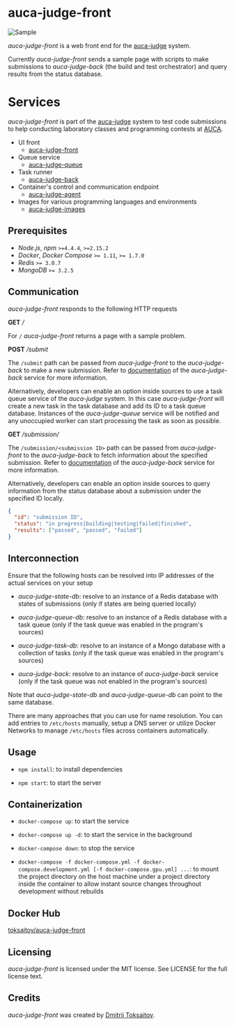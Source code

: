 auca-judge-front
================

![Sample](http://i.imgur.com/9CdyTGM.png)

*auca-judge-front* is a web front end for the [auca-judge](https://github.com/toksaitov/auca-judge)
system.

Currently *auca-judge-front* sends a sample page with scripts to make
submissions to *auca-judge-back* (the build and test orchestrator) and query
results from the status database.

# Services

*auca-judge-front* is part of the [auca-judge](https://github.com/toksaitov/auca-judge)
system to test code submissions to help conducting laboratory classes and
programming contests at [AUCA](https://auca.kg).

* UI front
  * [auca-judge-front](https://github.com/toksaitov/auca-judge-front)
* Queue service
  * [auca-judge-queue](https://github.com/toksaitov/auca-judge-queue)
* Task runner
  * [auca-judge-back](https://github.com/toksaitov/auca-judge-back)
* Container's control and communication endpoint
  * [auca-judge-agent](https://github.com/toksaitov/auca-judge-agent)
* Images for various programming languages and environments
  * [auca-judge-images](https://github.com/toksaitov/auca-judge-images)

## Prerequisites

* *Node.js*, *npm* `>=4.4.4`, `>=2.15.2`
* *Docker*, *Docker Compose* `>= 1.11`, `>= 1.7.0`
* *Redis* `>= 3.0.7`
* *MongoDB* `>= 3.2.5`

## Communication

*auca-judge-front* responds to the following HTTP requests

**GET** */*

For `/` *auca-judge-front* returns a page with a sample problem.

**POST** */submit*

The `/submit` path can be passed from *auca-judge-front* to the
*auca-judge-back* to make a new submission. Refer to
[documentation](https://github.com/toksaitov/auca-judge-back) of the
*auca-judge-back* service for more information.

Alternatively, developers can enable an option inside sources to use a task
queue service of the *auca-judge* system. In this case *auca-judge-front* will
create a new task in the task database and add its ID to a task queue database.
Instances of the *auca-judge-queue* service will be notified and any unoccupied
worker can start processing the task as soon as possible.

**GET** */submission/<submission ID>*

The `/submission/<submission ID>` path can be passed from *auca-judge-front* to
the *auca-judge-back* to fetch information about the specified submission. Refer
to [documentation](https://github.com/toksaitov/auca-judge-back) of the
*auca-judge-back* service for more information.

Alternatively, developers can enable an option inside sources to query
information from the status database about a submission under the specified ID
locally.

```json
{
  "id": "submission ID",
  "status": "in progress|building|testing|failed|finished",
  "results": ["passed", "passed", "failed"]
}
```

## Interconnection

Ensure that the following hosts can be resolved into IP addresses of the actual
services on your setup

* *auca-judge-state-db*: resolve to an instance of a Redis database with states
  of submissions (only if states are being queried locally)

* *auca-judge-queue-db*: resolve to an instance of a Redis database with a task
  queue (only if the task queue was enabled in the program's sources)

* *auca-judge-task-db*: resolve to an instance of a Mongo database with a
  collection of tasks (only if the task queue was enabled in the program's
  sources)

* *auca-judge-back*: resolve to an instance of *auca-judge-back* service (only
  if the task queue was not enabled in the program's sources)

Note that *auca-judge-state-db* and *auca-judge-queue-db* can point to the same
database.

There are many approaches that you can use for name resolution. You can add
entries to `/etc/hosts` manually, setup a DNS server or utilize Docker Networks
to manage `/etc/hosts` files across containers automatically.

## Usage

* `npm install`: to install dependencies

* `npm start`: to start the server

## Containerization

* `docker-compose up`: to start the service

* `docker-compose up -d`: to start the service in the background

* `docker-compose down`: to stop the service

* `docker-compose -f docker-compose.yml -f docker-compose.development.yml
   [-f docker-compose.gpu.yml] ...`: to mount the project directory on the host
  machine under a project directory inside the container to allow instant source
  changes throughout development without rebuilds

## Docker Hub

[toksaitov/auca-judge-front](https://hub.docker.com/r/toksaitov/auca-judge-front)

## Licensing

*auca-judge-front* is licensed under the MIT license. See LICENSE for the full
license text.

## Credits

*auca-judge-front* was created by [Dmitrii Toksaitov](https://github.com/toksaitov).
